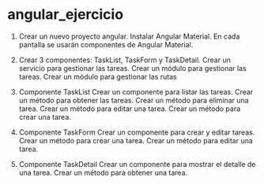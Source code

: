# angular_ejercicio

1. Crear un nuevo proyecto angular.
   Instalar Angular Material.
   En cada pantalla se usarán componentes de Angular Material.

2. Crear 3 componentes: TaskList, TaskForm y TaskDetail.
   Crear un servicio para gestionar las tareas.
   Crear un módulo para gestionar las tareas.
   Crear un módulo para gestionar las rutas

3. Componente TaskList
   Crear un componente para listar las tareas.
   Crear un método para obtener las tareas.
   Crear un método para eliminar una tarea.
   Crear un método para editar una tarea.
   Crear un método para crear una tarea.

4. Componente TaskForm
   Crear un componente para crear y editar tareas.
   Crear un método para crear una tarea.
   Crear un método para editar una tarea.

5. Componente TaskDetail
   Crear un componente para mostrar el detalle de una tarea.
   Crear un método para obtener una tarea.
